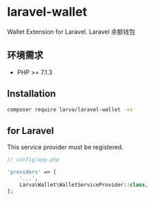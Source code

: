 # laravel-wallet

Wallet Extension for Laravel. Laravel 余额钱包

## 环境需求

- PHP >= 7.1.3

## Installation

```bash
composer require larva/laravel-wallet -vv
```

## for Laravel

This service provider must be registered.

```php
// config/app.php

'providers' => [
    '...',
    Larva\Wallet\WalletServiceProvider::class,
];
```
